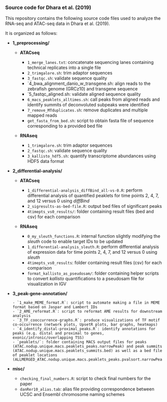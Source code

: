 ### Source code for Dhara et al. (2019)

This repository contains the following source code files used to analyze the RNA-seq and ATAC-seq data in Dhara et al. (2019).

It is organized as follows:

- **1_preprocessing/**
    - **ATACseq**

        - `1_merge_lanes.txt`: concatenate sequencing lanes containing technical replicates into a single file
        - `2_trimgalore.sh`: trim adaptor sequences
        - `3_fastqc.sh`: validate sequence quality
        - `4_bwa_alignment_danio_w_transgene.sh: align reads to the zebrafish genome (GRCz10) and transgene sequence
        - `5_fastqc_aligned.sh: validate aligned sequence quality
        - `6_macs_peaklets_alltimes.sh`: call peaks from aligned reads and identify summits of deconvoluted subpeaks were identified
        - `7_remove_MTduplicates.sh`: remove duplicates and multiple mapped reads
        - `get_fasta_from_bed.sh`: script to obtain fasta file of sequence corresponding to a provided bed file


    - **RNAseq**

        - `1_trimgalore.sh`: trim adaptor sequences 
        - `2_fastqc.sh`: validate sequence quality
        - `3_kallisto_hdf5.sh`: quantify transcriptome abundances using HDF5 data format

- **2_differential-analysis/**

    - **ATACseq**

        - `1_differential-analysis_diffBind_all-vs-0.R`: perform differential analysis of quantified peaklets for time points 2, 4, 7, and 12 versus 0 using *diffBind*  
        - `2_sigresults-as-bed-file.R`: output bed files of significant peaks  
        - `4timepts_vs0_results/`: folder containing result files (bed and csv) for each comparison

    - **RNAseq**
        - `0_my_sleuth_functions.R`: internal function slightly modifying the *sleuth* code to enable target IDs to be updated  
        - `1_differential-analysis_sleuth.R`: perform differential analysis of expression data for time points 2, 4, 7, and 12 versus 0 using *sleuth*  
        - `4timepts_vs0_results`: folder containing result files (csv) for each comparison  
        - `format_kallisto_as_pseudosam/`: folder containing helper scripts to convert *kallisto* quantifications to a pseudosam file for visualization in IGV


- **3_peak-gene-annotation/**

      - `1_make_MEME_format.R`: script to automate making a file in MEME format based on Jaspar and Lambert IDs
      - `2_AME_reformat.R`: script to reformat AME results for downstream analysis
      - `3_TF_cooccurrence-graphs.R`: produce visualizations of TF motif co-occurrence (network plots, UpsetR plots, bar graphs, heatmaps)
      - `4_identify_distal-proximal_peaks.R`: identify annotations for peaks (e.g. distal and proximal to genes, exonic/intronic/overlapping TSS)
      - `peaklets/`: folder containing MACS output files for peaks (ATAC.nodup.unique.macs.peaklets_peaks.narrowPeak) and peak summits (ATAC.nodup.unique.macs.peaklets_summits.bed) as well as a bed file of peaklet locations (ALLMERGED_ATAC.nodup.unique.macs.peaklets_peaks.pvalsort.narrowPeak_500bp.bed)

- **misc/**
  - `checking_final_numbers.R`: script to check final numbers for the paper
   - `danRer10_alias.tab`: alias file providing correspondence between UCSC and Ensembl chromosome naming schemes